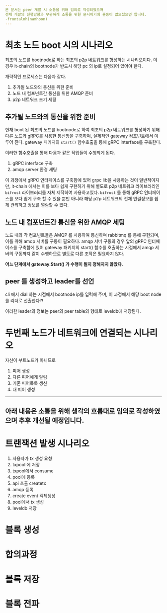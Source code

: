 ```yaml
---
본 문서는 peer 개발 시 소통을 위해 임의로 작성되었으며
전체 개발의 진행방향과 무관하게 소통을 위한 문서이기에 혼동이 없으셨으면 합니다.
-frontalnh(namhoon)
---
```


# 최초 노드 boot 시의 시나리오
최초의 노드를 bootnode로 하는 최초의 p2p 네트워크를 형성하는 시나리오이다.
이 경우 it-chain의 bootnode가 반드시 해당 pc 의 ip로 설정되어 있어야 한다.

개략적인 프로세스는 다음과 같다.

1. 추가될 노드와의 통신을 위한 준비
2. 노드 내 컴포넌트간 통신을 위한 AMQP 준비
3. p2p 네트워크 초기 세팅

## 추가될 노드와의 통신을 위한 준비
현재 boot 된 최초의 노드를 bootnode로 하여 최초의 p2p 네트워크를 형성하기 위해 다른 노드와 gRPC를 사용한 통신망을 구축하며, 실제적인 gateway 컴포넌트에서 이루어 진다. gateway 패키지의 `start()` 함수호출을 통해 gRPC interface를 구축한다.

이러한 함수호출을 통해 다음과 같은 작업들이 수행되게 된다.
1. gRPC interface 구축
2. amqp server 환경 세팅

이 과정에서 gRPC 인터페이스를 구축함에 있어 grpc lib을 사용하는 것이 일반적이지만, it-chain 에서는 이를 보다 쉽게 구현하기 위해 별도로 p2p 네트워크 라이브러리인 `bifrost` 라이브러리를 자체 제작하여 사용하고있다. `bifrost` 를 통해 gRPC 인터페이스를 보다 쉽게 구축 할 수 있을 뿐만 아니라 해당 p2p 네트워크의 전체 연결정보를 쉽게 관리하고 정보를 열람할 수 있다.

## 노드 내 컴포넌트간 통신을 위한 AMQP 세팅
노드 내의 각 컴포넌트들은 AMQP 를 사용하여 통신하며 rabbitmq 를 통해 구현되며, 이를 위해 amqp 서버를 구동이 필요하다.
amqp 서버 구동의 경우 앞의 gRPC 인터페이스를 구축함에 있어 gateway 패키지의 start() 함수를 호출하는 시점에서 amqp 서버의 구동까지 같이 수행하므로 별도로 다른 조작은 필요하지 않다.

**어느 단계에서 gateway.Start() 가 수행이 될지 정해지지 않았다.**


## peer 를 생성하고 leader를 선언
cli 에서 dial 하는 시점에서 bootnode ip를 입력해 주며, 이 과정에서 해당 boot node를 리더로 선출한다?!

이러한 leader의 정보는 peer의 peer table의 형태로 leveldb에 저장된다.



# 두번째 노드가 네트워크에 연결되는 시나리오
자신이 부트노드가 아니므로
1. 피어 생성
2. 다른 피어에게 알림
3. 기존 피어목록 생신
4. 내 피어 생성

---
아래 내용은 소통을 위해 생각의 흐름대로 임의로 작성하였으며
추후 개선될 예정입니다.
---


# 트랜잭션 발생 시나리오
1. 사용자가 tx 생성 요청
2. txpool 에 저장
3. txpool에서 consume
4. pool에 등록
5. api 호출
createtx
6. amqp 등록
7. create event 객체생성
8. pool에서 tx 생성
9. leveldb 저장


# 블록 생성
# 합의과정
# 블록 저장
# 블록 전파
